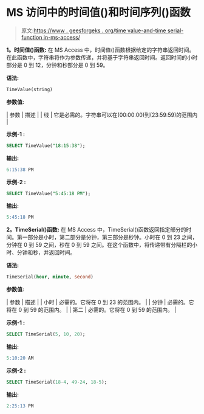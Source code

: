 # MS 访问中的时间值()和时间序列()函数

> 原文:[https://www . geesforgeks . org/time value-and-time serial-function in-ms-access/](https://www.geeksforgeeks.org/timevalue-and-timeserial-function-in-ms-access/)

**1。时间值()函数:**
在 MS Access 中，时间值()函数根据给定的字符串返回时间。在此函数中，字符串将作为参数传递，并将基于字符串返回时间。返回时间的小时部分是 0 到 12，分钟和秒部分是 0 到 59。

**语法:**

```sql
TimeValue(string)

```

**参数值:**

| 参数 | 描述 |
| 线 | 它是必需的。字符串可以在(00:00:00)到(23:59:59)的范围内 |

**示例-1 :**

```sql
SELECT TimeValue("18:15:38");

```

**输出:**

```sql
6:15:38 PM 

```

**示例-2 :**

```sql
SELECT TimeValue("5:45:18 PM");

```

**输出:**

```sql
5:45:18 PM 

```

**2。TimeSerial()函数:**
在 MS Access 中，TimeSerial()函数返回指定部分的时间。第一部分是小时，第二部分是分钟，第三部分是秒钟。小时在 0 到 23 之间，分钟在 0 到 59 之间，秒在 0 到 59 之间。在这个函数中，将传递带有分隔栏的小时、分钟和秒，并返回时间。

**语法:**

```sql
TimeSerial(hour, minute, second)

```

**参数值:**

| 参数 | 描述 |
| 小时 | 必需的。它将在 0 到 23 的范围内。 |
| 分钟 | 必需的。它将在 0 到 59 的范围内。 |
| 第二 | 必需的。它将在 0 到 59 的范围内。 |

**示例-1 :**

```sql
SELECT TimeSerial(5, 10, 20);

```

**输出:**

```sql
5:10:20 AM 

```

**示例-2 :**

```sql
SELECT TimeSerial(18-4, 49-24, 18-5);

```

**输出:**

```sql
2:25:13 PM 

```